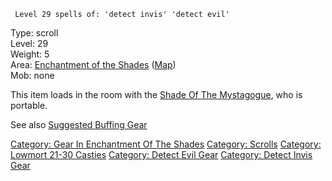 ` Level 29 spells of: 'detect invis' 'detect evil'`

Type: scroll  
Level: 29  
Weight: 5  
Area: [Enchantment of the
Shades](:Category:Enchantment_Of_The_Shades "wikilink")
([Map](Enchantment_Of_The_Shades_Map "wikilink"))  
Mob: none

This item loads in the room with the [Shade Of The
Mystagogue](Shade_Of_The_Mystagogue "wikilink"), who is portable.

See also [Suggested Buffing
Gear](Suggested_Spellcasting_Gear#Suggested_Buffing_Gear "wikilink")

[Category: Gear In Enchantment Of The
Shades](Category:_Gear_In_Enchantment_Of_The_Shades "wikilink")
[Category: Scrolls](Category:_Scrolls "wikilink") [Category: Lowmort
21-30 Casties](Category:_Lowmort_21-30_Casties "wikilink") [Category:
Detect Evil Gear](Category:_Detect_Evil_Gear "wikilink") [Category:
Detect Invis Gear](Category:_Detect_Invis_Gear "wikilink")
